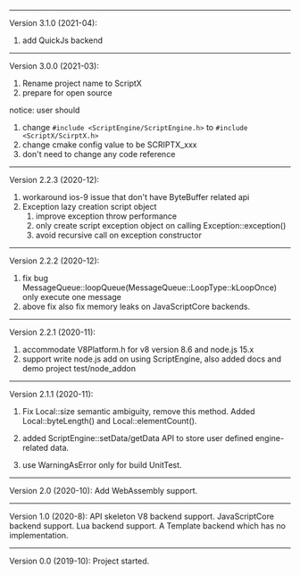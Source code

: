 
---

Version 3.1.0 (2021-04):
1. add QuickJs backend

---

Version 3.0.0 (2021-03):
1. Rename project name to ScriptX
2. prepare for open source

notice: user should
1. change `#include <ScriptEngine/ScriptEngine.h>` to `#include <ScriptX/ScirptX.h>`
2. change cmake config value to be SCRIPTX_xxx
3. don't need to change any code reference

---
Version 2.2.3 (2020-12):
1. workaround ios-9 issue that don't have ByteBuffer related api
2. Exception lazy creation script object
    1. improve exception throw performance
    2. only create script exception object on calling Exception::exception()
    3. avoid recursive call on exception constructor

---

Version 2.2.2 (2020-12):
1. fix bug MessageQueue::loopQueue(MessageQueue::LoopType::kLoopOnce) only execute one message
2. above fix also fix memory leaks on JavaScriptCore backends.

---
Version 2.2.1 (2020-11):
1. accommodate V8Platform.h for v8 version 8.6 and node.js 15.x
2. support write node.js add on using ScriptEngine, also added docs and demo project test/node_addon

---
Version 2.1.1 (2020-11):
1. Fix Local<ByteBuffer>::size semantic ambiguity, remove this method.
Added Local<ByteBuffer>::byteLength() and Local<ByteBuffer>::elementCount().

2. added ScriptEngine::setData/getData API to store user defined engine-related data.

3. use WarningAsError only for build UnitTest.

---
Version 2.0 (2020-10):
Add WebAssembly support.

---
Version 1.0 (2020-8):
API skeleton
V8 backend support.
JavaScriptCore backend support.
Lua backend support.
A Template backend which has no implementation.

---
Version 0.0 (2019-10):
Project started.